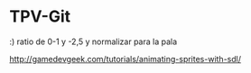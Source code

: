 # TPV-Git
:)
ratio de 0-1 y -2,5 y normalizar para la pala

http://gamedevgeek.com/tutorials/animating-sprites-with-sdl/